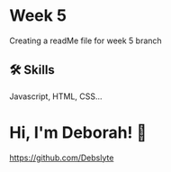 # Week 5

Creating a readMe file for week 5 branch

## 🛠 Skills

Javascript, HTML, CSS...

# Hi, I'm Deborah! 👋

https://github.com/Debslyte
